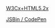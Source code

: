 [W3Cx+HTML5.2x](https://courses.edx.org/courses/course-v1:W3Cx+HTML5.2x+3T2018/courseware/dc6fe6f5d28f49b5a753ba6b49820849/a01770f16a0946999ddcfb9bb3929b6e/4?activate_block_id=block-v1%3AW3Cx%2BHTML5.2x%2B3T2018%2Btype%40html%2Bblock%40bbeba73f19f147aca9ab1f0c3322da6f)

[JSBin / CodePen](https://jsbin.com/bixoru/1/edit?html,css,js,output)